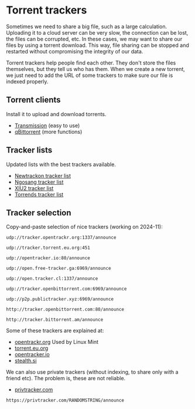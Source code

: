 # Torrent trackers

Sometimes we need to share a big file, such as a large calculation. Uploading it to a cloud server can be very slow, the connection can be lost, the files can be corrupted, etc. In these cases, we may want to share our files by using a torrent download. This way, file sharing can be stopped and restarted without compromising the integrity of our data.  

Torrent trackers help people find each other. They don't store the files themselves, but they tell us who has them. When we create a new torrent, we just need to add the URL of some trackers to make sure our file is indexed properly.  

## Torrent clients

Install it to upload and download torrents.
- [Transmission](https://transmissionbt.com/) (easy to use)
- [qBittorrent](https://www.qbittorrent.org/) (more functions)

## Tracker lists

Updated lists with the best trackers available.
- [Newtrackon tracker list](https://newtrackon.com/)
- [Ngosang tracker list](https://ngosang.github.io/trackerslist/)
- [XIU2 tracker list](https://trackerslist.com/#/)
- [Torrends tracker list](https://torrends.to/torrent-tracker-list/)

## Tracker selection

Copy-and-paste selection of nice trackers (working on 2024-11):
```
udp://tracker.opentrackr.org:1337/announce

udp://tracker.torrent.eu.org:451

udp://opentracker.io:80/announce

udp://open.free-tracker.ga:6969/announce

udp://open.tracker.cl:1337/announce

udp://tracker.openbittorrent.com:6969/announce

udp://p2p.publictracker.xyz:6969/announce

http://tracker.openbittorrent.com:80/announce

http://tracker.bittorrent.am/announce
```

Some of these trackers are explained at:
- [opentrackr.org](https://opentrackr.org/) Used by Linux Mint
- [torrent.eu.org](https://torrent.eu.org/)
- [opentracker.io](https://opentracker.io/)
- [stealth.si](https://stealth.si/)

We can also use private trackers (without indexing, to share only with a friend etc). The problem is, these are not reliable.
- [privtracker.com](https://privtracker.com/)
```
https://privtracker.com/RANDOMSTRING/announce
```

